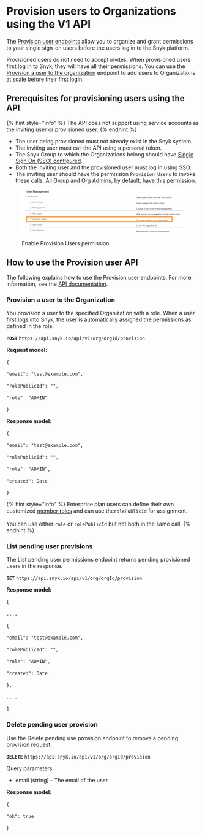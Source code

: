 # Provision users to Organizations using the V1 API

The [Provision user endpoints](https://snyk.docs.apiary.io/#reference/organizations/provision-user/provision-a-user-to-the-organization) allow you to organize and grant permissions to your single sign-on users before the users log in to the Snyk platform.

Provisioned users do not need to accept invites. When provisioned users first log in to Snyk, they will have all their permissions. You can use the [Provision a user to the organization](https://snyk.docs.apiary.io/#reference/organizations/provision-user/provision-a-user-to-the-organization) endpoint to add users to Organizations at scale before their first login.

## Prerequisites for provisioning users using the API

{% hint style="info" %}
The API does not support using service accounts as the inviting user or provisioned user.
{% endhint %}

* The user being provisioned must not already exist in the Snyk system.
* The inviting user must call the API using a personal token.
* The Snyk Group to which the Organizations belong should have [Single Sign On (SSO) configured](../../enterprise-configuration/single-sign-on-sso-for-authentication-to-snyk/).
* Both the inviting user and the provisioned user must log in using SSO.
* The inviting user should have the permission `Provision Users` to invoke these calls. All Group and Org Admins, by default, have this permission.

<figure><img src="../../.gitbook/assets/Screenshot 2022-09-09 at 09.57.17.png" alt="Enable Provision Users permission"><figcaption><p>Enable Provision Users permission</p></figcaption></figure>

## How to use the Provision user API

The following explains how to use the Provision user endpoints. For more information, see the [API documentation](https://snyk.docs.apiary.io/#reference/organizations/provision-user/provision-a-user-to-the-organization).

### Provision a user to the Organization

You provision a user to the specified Organization with a role. When a user first logs into Snyk, the user is automatically assigned the permissions as defined in the role.

**`POST`** `https://api.snyk.io/api/v1/org/orgId/provision`

**Request model:**

`{`

`"email": "test@example.com",`

`"rolePublicId": "",`

`"role": "ADMIN"`

`}`

**Response model:**

`{`

`"email": "test@example.com",`

`"rolePublicId": "",`

`"role": "ADMIN",`

`"created": Date`

`}`

{% hint style="info" %}
Enterprise plan users can define their own customized [member roles](../manage-permissions-and-roles/user-role-management.md) and can use the`rolePublicId` for assignment.\
\
You can use either `role` or `rolePublicId` but not both in the same call.
{% endhint %}

### List pending user provisions

The List pending user permissions endpoint returns pending provisioned users in the response.

**`GET`** `https://api.snyk.io/api/v1/org/orgId/provision`

**Response model:**

`[`

`....`

`{`

`"email": "test@example.com",`

`"rolePublicId": "",`

`"role": "ADMIN",`

`"created": Date`

`},`

`....`

`]`

### Delete pending user provision

Use the Delete pending use provision endpoint to remove a pending provision request.

**`DELETE`** `https://api.snyk.io/api/v1/org/orgId/provision`

Query parameters

* email (string) - The email of the user.

**Response model:**

`{`

`"ok": true`

`}`
